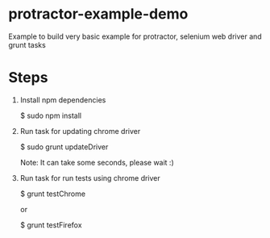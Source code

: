 # protractor-example-demo
Example to build very basic example for protractor, selenium web driver and grunt tasks

# Steps

1. Install npm dependencies

   $ sudo npm install
   
2. Run task for updating chrome driver

   $ sudo grunt updateDriver

   Note: It can take some seconds, please wait :)

3. Run task for run tests using chrome driver

   $ grunt testChrome
   
   or
   
   $ grunt testFirefox